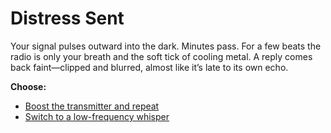 # Distress Sent

Your signal pulses outward into the dark. Minutes pass. For a few beats the radio is only your breath and the soft tick of cooling metal.
A reply comes back faint—clipped and blurred, almost like it’s late to its own echo.

**Choose:**
- [Boost the transmitter and repeat](choice-b1-boost.md)
- [Switch to a low-frequency whisper](choice-b1-whisper.md)